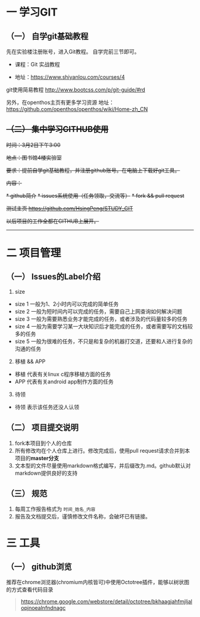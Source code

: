 # 一 学习GIT

## （一） 自学git基础教程

先在实验楼注册账号，进入Git教程。
自学完前三节即可。

 * 课程：Git 实战教程

 * 地址：https://www.shiyanlou.com/courses/4

git使用简易教程 http://www.bootcss.com/p/git-guide/#rd

另外，在openthos主页有更多学习资源
地址：https://github.com/openthos/openthos/wiki/Home-zh_CN

## ~~（二） 集中学习GITHUB使用~~

~~时间：3月2日下午3:00~~

~~地点：图书馆4楼实验室~~

~~要求：提前自学git基础教程，并注册github账号。在电脑上下载好git工具。~~

~~内容：~~

~~* github简介~~
~~* issues系统使用（任务领取，交流等）~~
~~* fork && pull request~~

~~测试主页 https://github.com/HsingPeng/STUDY_GIT~~

~~以后项目的工作全都在GITHUB上展开。~~

---

# 二 项目管理

## （一） Issues的Label介绍  


1. size  
  * size 1 一般为1、2小时内可以完成的简单任务  
  * size 2 一般为短时间内可以完成的任务，需要自己上网查询如何解决问题  
  * size 3 一般为需要熟悉业务才能完成的任务，或者涉及的代码量较多的任务  
  * size 4 一般为需要学习某一大块知识后才能完成的任务，或者需要写的文档较多的任务  
  * size 5 一般为很难的任务，不只是和复杂的机器打交道，还要和人进行复杂的沟通的任务  

2. 移植 && APP
 * 移植 代表有关linux c程序移植方面的任务 
 * APP 代表有关android app制作方面的任务

3. 待领
 * 待领 表示该任务还没人认领


## （二） 项目提交说明  


1. fork本项目到个人的仓库  
2. 所有修改均在个人仓库上进行。修改完成后，使用pull request请求合并到本项目的**master分支**  
3. 文本型的文件尽量使用markdown格式编写，并后缀改为.md。github默认对markdown提供良好的支持

## （三） 规范
1. 每周工作报告格式为 ``时间_姓名_内容``
2. 报告及文档提交后，谨慎修改文件名称，会破坏已有链接。

# 三 工具

## （一） github浏览

推荐在chrome浏览器(chromium内核皆可)中使用Octotree插件，能够以树状图的方式查看代码目录

> https://chrome.google.com/webstore/detail/octotree/bkhaagjahfmjljalopjnoealnfndnagc

